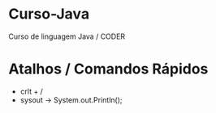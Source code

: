 # Curso-Java
Curso de linguagem Java / CODER



# Atalhos / Comandos Rápidos 
  - crlt + /
  - sysout -> System.out.Println();
